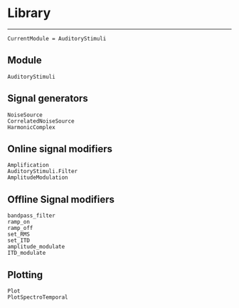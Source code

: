 # Library

---

```@meta
CurrentModule = AuditoryStimuli
```

## Module
```@docs
AuditoryStimuli
```

## Signal generators

```@docs
NoiseSource
CorrelatedNoiseSource
HarmonicComplex
```

## Online signal modifiers

```@docs
Amplification
AuditoryStimuli.Filter
AmplitudeModulation
```


## Offline Signal modifiers

```@docs
bandpass_filter
ramp_on
ramp_off
set_RMS
set_ITD
amplitude_modulate
ITD_modulate
```


## Plotting

```@docs
Plot
PlotSpectroTemporal
```
